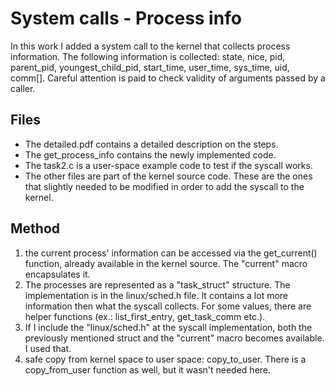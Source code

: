 # System calls - Process info

In this work I added a system call to the kernel that collects process information. The following information is collected: state, nice, pid, parent\_pid, youngest\_child\_pid, start\_time, user\_time, sys\_time, uid, comm[]. Careful attention is paid to check validity of arguments passed by a caller.

## Files
- The detailed.pdf contains a detailed description on the steps.
- The get_process_info contains the newly implemented code.
- The task2.c is a user-space example code to test if the syscall works.
- The other files are part of the kernel source code. These are the ones that slightly needed to be modified in order to add the syscall to the kernel. 

## Method
1. the current process' information can be accessed via the get_current() function, already available in the kernel source. The "current" macro encapsulates it.
2. The processes are represented as a "task_struct" structure. The implementation is in the linux/sched.h file. It contains a lot more information then what the syscall collects. For some values, there are helper functions (ex.: list_first_entry, get_task_comm etc.).
3. If I include the "linux/sched.h" at the syscall implementation, both the previously mentioned struct and the "current" macro becomes available. I used that.
4. safe copy from kernel space to user space: copy_to_user. There is a copy_from_user function as well, but it wasn't needed here.

